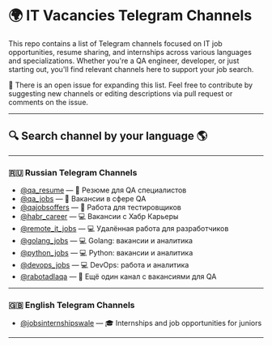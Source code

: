 # 🌍 IT Vacancies Telegram Channels

This repo contains a list of Telegram channels focused on IT job opportunities, resume sharing, and internships across various languages and specializations. Whether you're a QA engineer, developer, or just starting out, you'll find relevant channels here to support your job search.

📌 There is an open issue for expanding this list. Feel free to contribute by suggesting new channels or editing descriptions via pull request or comments on the issue.

---

## 🔍 Search channel by your language 🌎

---

### 🇷🇺 Russian Telegram Channels

- [@qa_resume](https://t.me/qa_resumes) — 📄 Резюме для QA специалистов
- [@qa_jobs](https://t.me/qa_jobs) — 🧪 Вакансии в сфере QA
- [@qajobsoffers](https://t.me/qajobsoffers) — 🧪 Работа для тестировщиков
- [@habr_career](https://t.me/habr_career) — 💻 Вакансии с Хабр Карьеры
- [@remote_it_jobs](https://t.me/remote_it_jobs) — 💻 Удалённая работа для разработчиков
- [@golang_jobs](https://t.me/golang_jobs) — 💻 Golang: вакансии и аналитика
- [@python_jobs](https://t.me/python_jobs) — 💻 Python: вакансии и аналитика
- [@devops_jobs](https://t.me/devops_jobs) — 💻 DevOps: работа и аналитика
- [@rabotadlaqa](https://t.me/rabotadlaqa) — 🧪 Ещё один канал с вакансиями для QA

---

### 🇬🇧 English Telegram Channels

- [@jobsinternshipswale](https://t.me/jobsinternshipswale) — 🎓 Internships and job opportunities for juniors

---
